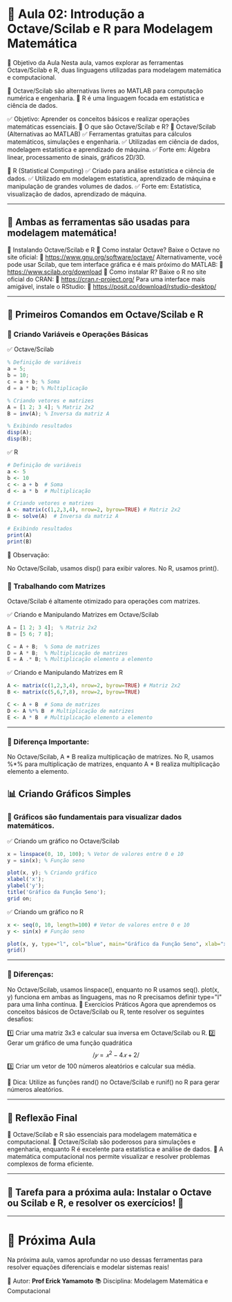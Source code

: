 # 📌 Aula 02: Introdução a Octave/Scilab e R para Modelagem Matemática

📖 Objetivo da Aula
Nesta aula, vamos explorar as ferramentas Octave/Scilab e R, duas linguagens utilizadas para modelagem matemática e computacional.

📌 Octave/Scilab são alternativas livres ao MATLAB para computação numérica e engenharia.
📌 R é uma linguagem focada em estatística e ciência de dados.

✅ Objetivo: Aprender os conceitos básicos e realizar operações matemáticas essenciais.
🔹 O que são Octave/Scilab e R?
🔹 Octave/Scilab (Alternativas ao MATLAB)
✅ Ferramentas gratuitas para cálculos matemáticos, simulações e engenharia.
✅ Utilizadas em ciência de dados, modelagem estatística e aprendizado de máquina.
✅ Forte em: Álgebra linear, processamento de sinais, gráficos 2D/3D.

🔹 R (Statistical Computing)
✅ Criado para análise estatística e ciência de dados.
✅ Utilizado em modelagem estatística, aprendizado de máquina e manipulação de grandes volumes de dados.
✅ Forte em: Estatística, visualização de dados, aprendizado de máquina.

---
## 📢 Ambas as ferramentas são usadas para modelagem matemática!

📌 Instalando Octave/Scilab e R
🔹 Como instalar Octave?
Baixe o Octave no site oficial:
📎 https://www.gnu.org/software/octave/
Alternativamente, você pode usar Scilab, que tem interface gráfica e é mais próximo do MATLAB:
📎 https://www.scilab.org/download
🔹 Como instalar R?
Baixe o R no site oficial do CRAN:
📎 https://cran.r-project.org/
Para uma interface mais amigável, instale o RStudio:
📎 https://posit.co/download/rstudio-desktop/

---
## 🔹 Primeiros Comandos em Octave/Scilab e R
### 📌 Criando Variáveis e Operações Básicas

✅ Octave/Scilab
```octave
% Definição de variáveis
a = 5;
b = 10;
c = a + b; % Soma
d = a * b; % Multiplicação

% Criando vetores e matrizes
A = [1 2; 3 4]; % Matriz 2x2
B = inv(A); % Inversa da matriz A

% Exibindo resultados
disp(A);
disp(B);
```

✅ R
```r
# Definição de variáveis
a <- 5
b <- 10
c <- a + b  # Soma
d <- a * b  # Multiplicação

# Criando vetores e matrizes
A <- matrix(c(1,2,3,4), nrow=2, byrow=TRUE) # Matriz 2x2
B <- solve(A)  # Inversa da matriz A

# Exibindo resultados
print(A)
print(B)
```
📌 Observação:

No Octave/Scilab, usamos disp() para exibir valores.
No R, usamos print().

### 📌 Trabalhando com Matrizes
Octave/Scilab é altamente otimizado para operações com matrizes.

✅ Criando e Manipulando Matrizes em Octave/Scilab
```octave
A = [1 2; 3 4];  % Matriz 2x2
B = [5 6; 7 8];

C = A + B;  % Soma de matrizes
D = A * B;  % Multiplicação de matrizes
E = A .* B; % Multiplicação elemento a elemento
```
✅ Criando e Manipulando Matrizes em R
```r
A <- matrix(c(1,2,3,4), nrow=2, byrow=TRUE) # Matriz 2x2
B <- matrix(c(5,6,7,8), nrow=2, byrow=TRUE)

C <- A + B  # Soma de matrizes
D <- A %*% B  # Multiplicação de matrizes
E <- A * B  # Multiplicação elemento a elemento
```

---
### 📌 Diferença Importante:
No Octave/Scilab, A * B realiza multiplicação de matrizes.
No R, usamos %*% para multiplicação de matrizes, enquanto A * B realiza multiplicação elemento a elemento.

## 📊 Criando Gráficos Simples
### 📌 Gráficos são fundamentais para visualizar dados matemáticos.

✅ Criando um gráfico no Octave/Scilab
```octave
x = linspace(0, 10, 100); % Vetor de valores entre 0 e 10
y = sin(x); % Função seno

plot(x, y); % Criando gráfico
xlabel('x');
ylabel('y');
title('Gráfico da Função Seno');
grid on;
```

✅ Criando um gráfico no R
```r
x <- seq(0, 10, length=100) # Vetor de valores entre 0 e 10
y <- sin(x) # Função seno

plot(x, y, type="l", col="blue", main="Gráfico da Função Seno", xlab="x", ylab="y")
grid()
```
---
### 📌 Diferenças:

No Octave/Scilab, usamos linspace(), enquanto no R usamos seq().
plot(x, y) funciona em ambas as linguagens, mas no R precisamos definir type="l" para uma linha contínua.
🎯 Exercícios Práticos
Agora que aprendemos os conceitos básicos de Octave/Scilab ou R, tente resolver os seguintes desafios:

1️⃣ Criar uma matriz 3x3 e calcular sua inversa em Octave/Scilab ou R.
2️⃣ Gerar um gráfico de uma função quadrática $$/ 𝑦 = 𝑥^2 − 4𝑥 + 2 /$$
3️⃣ Criar um vetor de 100 números aleatórios e calcular sua média.

📌 Dica: Utilize as funções rand() no Octave/Scilab e runif() no R para gerar números aleatórios.

---
## 📢 Reflexão Final
🔹 Octave/Scilab e R são essenciais para modelagem matemática e computacional.
🔹 Octave/Scilab são poderosos para simulações e engenharia, enquanto R é excelente para estatística e análise de dados.
🔹 A matemática computacional nos permite visualizar e resolver problemas complexos de forma eficiente.

---
## 📌 Tarefa para a próxima aula: Instalar o Octave ou Scilab e R, e resolver os exercícios! 🚀

---
# 📌 Próxima Aula
Na próxima aula, vamos aprofundar no uso dessas ferramentas para resolver equações diferenciais e modelar sistemas reais!

📅 Autor: **Prof Erick Yamamoto**
📚 Disciplina: Modelagem Matemática e Computacional


